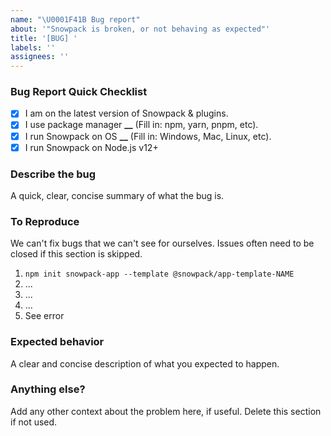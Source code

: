 ```yaml
---
name: "\U0001F41B Bug report"
about: '"Snowpack is broken, or not behaving as expected"'
title: '[BUG] '
labels: ''
assignees: ''
---
```


### Bug Report Quick Checklist

- [x] I am on the latest version of Snowpack & plugins.
- [x] I use package manager ****\_\_**** (Fill in: npm, yarn, pnpm, etc).
- [x] I run Snowpack on OS ****\_\_**** (Fill in: Windows, Mac, Linux, etc).
- [x] I run Snowpack on Node.js v12+

### Describe the bug

A quick, clear, concise summary of what the bug is.

### To Reproduce

We can't fix bugs that we can't see for ourselves. Issues often need to be closed if this section is skipped.

1. `npm init snowpack-app --template @snowpack/app-template-NAME`
2. ...
3. ...
4. ...
5. See error

### Expected behavior

A clear and concise description of what you expected to happen.

### Anything else?

Add any other context about the problem here, if useful. Delete this section if not used.
